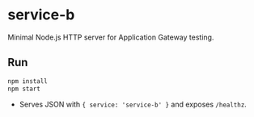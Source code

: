 # service-b

Minimal Node.js HTTP server for Application Gateway testing.

## Run
```bash
npm install
npm start
```

- Serves JSON with `{ service: 'service-b' }` and exposes `/healthz`.
